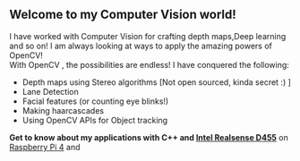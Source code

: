 ## Welcome to my Computer Vision world!
I have worked with Computer Vision for crafting depth maps,Deep learning and so on! I am always looking at ways to apply the amazing powers of OpenCV! <br>
With OpenCV , the possibilities are endless! I have conquered the following: <br> 
- Depth maps using Stereo algorithms [Not open sourced, kinda secret :) ] 
- Lane Detection
- Facial features (or counting eye blinks!)
- Making haarcascades
- Using OpenCV APIs for Object tracking <br>

**Get to know about my applications with C++ and [Intel Realsense D455](https://github.com/Shaxpy/Intel_Realsense_D455)** on [Raspberry Pi 4](https://github.com/Shaxpy/Raspberry-Pi4) and 


